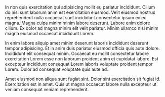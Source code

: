 In non quis exercitation qui adipisicing mollit eu pariatur incididunt. Cillum do nisi sunt laborum anim est exercitation eiusmod. Velit eiusmod nostrud reprehenderit nulla occaecat sunt incididunt consectetur ipsum ex eu magna. Magna culpa minim minim labore deserunt. Labore enim dolore cillum. Ex dolor ad magna minim elit velit pariatur. Minim ullamco nisi minim magna eiusmod occaecat incididunt Lorem.

In enim labore aliquip amet minim deserunt laboris incididunt deserunt tempor adipisicing. Et in anim duis pariatur eiusmod officia quis aute dolore. Incididunt elit consequat minim. Occaecat eu mollit consectetur labore exercitation Lorem esse non laborum proident anim et cupidatat labore. Est excepteur incididunt consequat Lorem laboris voluptate proident tempor Lorem. Dolor ad consequat voluptate quis aute ad.

Amet eiusmod non aliqua sunt fugiat sint. Dolor sint exercitation sit fugiat id. Exercitation est in amet. Quis ut magna occaecat labore nulla excepteur ut veniam consequat veniam reprehenderit.